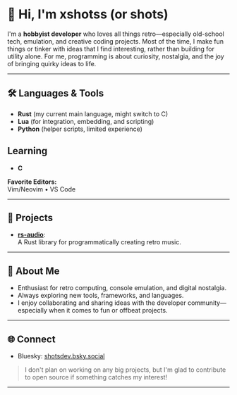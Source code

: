 # 👋 Hi, I'm xshotss (or shots)

I'm a **hobbyist developer** who loves all things retro—especially old-school tech, emulation, and creative coding projects. Most of the time, I make fun things or tinker with ideas that I find interesting, rather than building for utility alone. For me, programming is about curiosity, nostalgia, and the joy of bringing quirky ideas to life.

---

## 🛠️ Languages & Tools

- **Rust** (my current main language, might switch to C)
- **Lua** (for integration, embedding, and scripting)
- **Python** (helper scripts, limited experience)

## Learning
- **C**

**Favorite Editors:**  
Vim/Neovim • VS Code

---

## 🚀 Projects

- [**rs-audio**](https://github.com/xshotss/rs-audio):  
  A Rust library for programmatically creating retro music.

---

## 👤 About Me

- Enthusiast for retro computing, console emulation, and digital nostalgia.
- Always exploring new tools, frameworks, and languages.
- I enjoy collaborating and sharing ideas with the developer community—especially when it comes to fun or offbeat projects.

---

## 🌐 Connect

- Bluesky: [shotsdev.bsky.social](https://bsky.app/profile/shotsdev.bsky.social)

> I don't plan on working on any big projects, but I'm glad to contribute to open source if something catches my interest!

---
